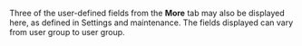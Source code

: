 <!-- markdownlint-disable-file MD041 -->
Three of the user-defined fields from the **More** tab may also be displayed here, as defined in Settings and maintenance. The fields displayed can vary from user group to user group.

